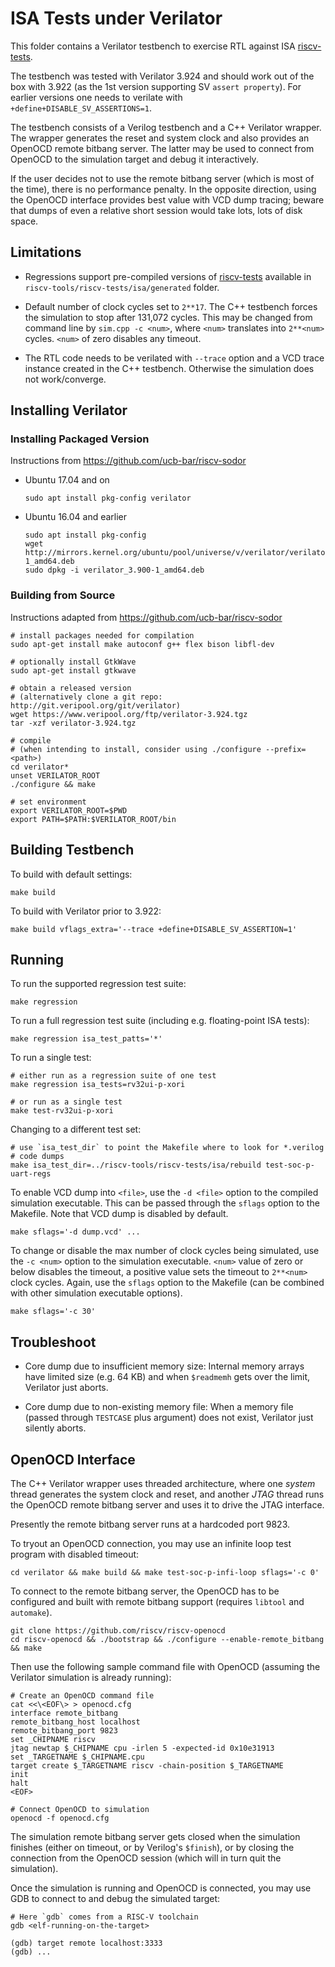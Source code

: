 ISA Tests under Verilator
=========================

This folder contains a Verilator testbench to exercise RTL against ISA
[riscv-tests](https://github.com/riscv/riscv-tests).

The testbench was tested with Verilator 3.924 and should work out of the box
with 3.922 (as the 1st version supporting SV `assert property`). For earlier
versions one needs to verilate with `+define+DISABLE_SV_ASSERTIONS=1`.

The testbench consists of a Verilog testbench and a C++ Verilator wrapper.
The wrapper generates the reset and system clock and also provides an OpenOCD
remote bitbang server. The latter may be used to connect from OpenOCD to the
simulation target and debug it interactively.

If the user decides not to use the remote bitbang server (which is most of
the time), there is no performance penalty. In the opposite direction, using
the OpenOCD interface provides best value with VCD dump tracing; beware that
dumps of even a relative short session would take lots, lots of disk space.

Limitations
-----------

- Regressions support pre-compiled versions of [riscv-tests](https://github.com/riscv/riscv-tests)
  available in `riscv-tools/riscv-tests/isa/generated` folder.

- Default number of clock cycles set to `2**17`. The C++ testbench forces the simulation
  to stop after 131,072 cycles. This may be changed from command line by `sim.cpp -c <num>`,
  where `<num>` translates into `2**<num>` cycles. `<num>` of zero disables any timeout.

- The RTL code needs to be verilated with `--trace` option and a VCD trace
  instance created in the C++ testbench. Otherwise the simulation does not
  work/converge.

Installing Verilator
--------------------

### Installing Packaged Version ###

Instructions from https://github.com/ucb-bar/riscv-sodor

- Ubuntu 17.04 and on

      sudo apt install pkg-config verilator
      
- Ubuntu 16.04 and earlier

      sudo apt install pkg-config
      wget http://mirrors.kernel.org/ubuntu/pool/universe/v/verilator/verilator_3.900-1_amd64.deb
      sudo dpkg -i verilator_3.900-1_amd64.deb

### Building from Source ###

Instructions adapted from https://github.com/ucb-bar/riscv-sodor

    # install packages needed for compilation
    sudo apt-get install make autoconf g++ flex bison libfl-dev
    
    # optionally install GtkWave
    sudo apt-get install gtkwave
    
    # obtain a released version
    # (alternatively clone a git repo: http://git.veripool.org/git/verilator)
    wget https://www.veripool.org/ftp/verilator-3.924.tgz
    tar -xzf verilator-3.924.tgz
    
    # compile
    # (when intending to install, consider using ./configure --prefix=<path>)
    cd verilator*
    unset VERILATOR_ROOT
    ./configure && make
    
    # set environment
    export VERILATOR_ROOT=$PWD
    export PATH=$PATH:$VERILATOR_ROOT/bin

Building Testbench
------------------

To build with default settings:

    make build

To build with Verilator prior to 3.922:

    make build vflags_extra='--trace +define+DISABLE_SV_ASSERTION=1'

Running
-------

To run the supported regression test suite:

    make regression

To run a full regression test suite (including e.g. floating-point ISA tests):

    make regression isa_test_patts='*'

To run a single test:

    # either run as a regression suite of one test
    make regression isa_tests=rv32ui-p-xori
    
    # or run as a single test
    make test-rv32ui-p-xori

Changing to a different test set:

    # use `isa_test_dir` to point the Makefile where to look for *.verilog
    # code dumps
    make isa_test_dir=../riscv-tools/riscv-tests/isa/rebuild test-soc-p-uart-regs

To enable VCD dump into `<file>`, use the `-d <file>` option to the compiled
simulation executable. This can be passed through the `sflags` option to the
Makefile. Note that VCD dump is disabled by default.

    make sflags='-d dump.vcd' ...

To change or disable the max number of clock cycles being simulated, use the
`-c <num>` option to the simulation executable. `<num>` value of zero or below
disables the timeout, a positive value sets the timeout to `2**<num>` clock cycles.
Again, use the `sflags` option to the Makefile (can be combined with other
simulation executable options).

    make sflags='-c 30'

Troubleshoot
------------

- Core dump due to insufficient memory size: Internal memory arrays have limited size
  (e.g. 64 KB) and when `$readmemh` gets over the limit, Verilator just aborts.

- Core dump due to non-existing memory file: When a memory file (passed through
  `TESTCASE` plus argument) does not exist, Verilator just silently aborts.

OpenOCD Interface
-----------------

The C++ Verilator wrapper uses threaded architecture, where one *system* thread
generates the system clock and reset, and another *JTAG* thread runs the OpenOCD
remote bitbang server and uses it to drive the JTAG interface.

Presently the remote bitbang server runs at a hardcoded port 9823.

To tryout an OpenOCD connection, you may use an infinite loop test program
with disabled timeout:

    cd verilator && make build && make test-soc-p-infi-loop sflags='-c 0'

To connect to the remote bitbang server, the OpenOCD has to be configured and
built with remote bitbang support (requires `libtool` and `automake`).

    git clone https://github.com/riscv/riscv-openocd
    cd riscv-openocd && ./bootstrap && ./configure --enable-remote_bitbang && make

Then use the following sample command file with OpenOCD (assuming the Verilator
simulation is already running):

    # Create an OpenOCD command file
    cat <<\<EOF\> > openocd.cfg
    interface remote_bitbang
    remote_bitbang_host localhost
    remote_bitbang_port 9823
    set _CHIPNAME riscv
    jtag newtap $_CHIPNAME cpu -irlen 5 -expected-id 0x10e31913
    set _TARGETNAME $_CHIPNAME.cpu
    target create $_TARGETNAME riscv -chain-position $_TARGETNAME
    init
    halt
    <EOF>
    
    # Connect OpenOCD to simulation
    openocd -f openocd.cfg

The simulation remote bitbang server gets closed when the simulation finishes
(either on timeout, or by Verilog's `$finish`), or by closing the connection
from the OpenOCD session (which will in turn quit the simulation).

Once the simulation is running and OpenOCD is connected, you may use GDB to
connect to and debug the simulated target:

    # Here `gdb` comes from a RISC-V toolchain
    gdb <elf-running-on-the-target>
    
    (gdb) target remote localhost:3333
    (gdb) ...

